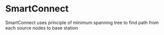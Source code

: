 # SmartConnect
SmartConnect uses principle of minimum spanning tree to find path from each source nodes to base station  
